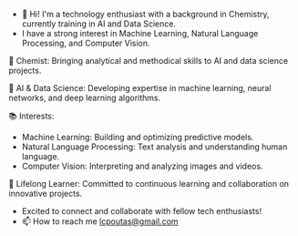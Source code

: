 - 👋 Hi! I'm a technology enthusiast with a background in Chemistry, currently training in AI and Data Science.
- I have a strong interest in Machine Learning, Natural Language Processing, and Computer Vision.

🔬 Chemist: Bringing analytical and methodical skills to AI and data science projects.

🤖 AI & Data Science: Developing expertise in machine learning, neural networks, and deep learning algorithms.

📚 Interests:

  - Machine Learning: Building and optimizing predictive models.
  - Natural Language Processing: Text analysis and understanding human language.
  - Computer Vision: Interpreting and analyzing images and videos.
    
🌱 Lifelong Learner: Committed to continuous learning and collaboration on innovative projects.

- Excited to connect and collaborate with fellow tech enthusiasts!
- 📫 How to reach me lcpoutas@gmail.com

<!---
lcpoutas/lcpoutas is a ✨ special ✨ repository because its `README.md` (this file) appears on your GitHub profile.
You can click the Preview link to take a look at your changes.
--->
